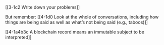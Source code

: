 [[3-1c2 Write down your problems]]

But remember: [[4-1d0 Look at the whole of conversations, including how things are being said as well as what’s not being said (e.g., taboos)]]

[[4-1a4b3c A blockchain record means an immutable subject to be interpreted]]